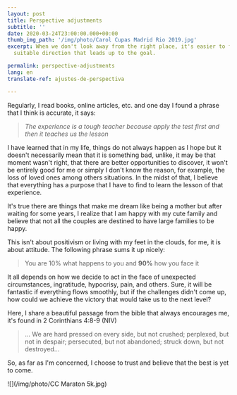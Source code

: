 ```yaml
---
layout: post
title: Perspective adjustments
subtitle: ''
date: 2020-03-24T23:00:00.000+00:00
thumb_img_path: '/img/photo/Carol Cupas Madrid Rio 2019.jpg'
excerpt: When we don't look away from the right place, it's easier to focus on the
  suitable direction that leads up to the goal.

permalink: perspective-adjustments
lang: en
translate-ref: ajustes-de-perspectiva

---
```

Regularly, I read books, online articles, etc.  and one day I found a phrase that I think is accurate, it says: 

> _The experience is a tough teacher because apply the test first and then it teaches us the lesson_

I have learned that in my life, things do not always happen as I hope but it doesn't necessarily mean that it is something bad, unlike, it may be that moment wasn't right, that there are better opportunities to discover, it won't be entirely good for me or simply I don't know the reason, for example, the loss of loved ones among others situations. In the midst of that, I believe that everything has a purpose that I have to find to learn the lesson of that experience.

It's true there are things that make me dream like being a mother but after waiting for some years, I realize that I am happy with my cute family and believe that not all the couples are destined to have large families to be happy.

This isn't about positivism or living with my feet in the clouds, for me, it is about attitude. The following phrase sums it up nicely:

> You are 10% what happens to you and **90%** how you face it

It all depends on how we decide to act in the face of unexpected circumstances, ingratitude, hypocrisy, pain, and others. Sure, it will be fantastic if everything flows smoothly, but if the challenges didn't come up, how could we achieve the victory that would take us to the next level?

Here, I share a beautiful passage from the bible that always encourages me, it's found in 2 Corinthians 4:8-9 (NIV)

> ... We are hard pressed on every side, but not crushed; perplexed, but not in despair; persecuted, but not abandoned; struck down, but not destroyed...

So, as far as I'm concerned, I choose to trust and believe that the best is yet to come.

![](/img/photo/CC Maraton 5k.jpg)